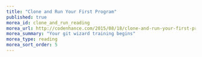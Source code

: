 ```yaml
---
title: "Clone and Run Your First Program"
published: true
morea_id: clone_and_run_reading
morea_url: http://codenhance.com/2015/08/18/clone-and-run-your-first-program/
morea_summary: "Your git wizard training begins"
morea_type: reading
morea_sort_order: 5
---
```

